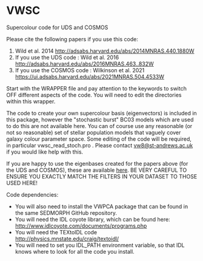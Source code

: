 # VWSC
Supercolour code for UDS and COSMOS

Please cite the following papers if you use this code:
1) Wild et al. 2014 http://adsabs.harvard.edu/abs/2014MNRAS.440.1880W
2) If you use the UDS code : Wild et al. 2016 http://adsabs.harvard.edu/abs/2016MNRAS.463..832W
3) If you use the COSMOS code : Wilkinson et al. 2021 https://ui.adsabs.harvard.edu/abs/2021MNRAS.504.4533W

Start with the WRAPPER file and pay attention to the keywords to switch OFF different aspects of the code. You will need to edit the directories within this wrapper.

The code to create your own supercolour basis (eigenvectors) is included in this package, however the "stochastic burst" BC03 models which are used to do this are not available here. You can of course use any reasonable (or not so reasonable) set of stellar population models that vaguely cover galaxy colour parameter space. Some editing of the code will be required, in particular vwsc_read_stoch.pro . Please contact vw8@st-andrews.ac.uk if you would like help with this. 

If you are happy to use the eigenbases created for the papers above (for the UDS and COSMOS), these are available [here](http://star-www.st-andrews.ac.uk/~web2vw8/downloads/index.html). BE VERY CAREFUL TO ENSURE YOU EXACTLY MATCH THE FILTERS IN YOUR DATASET TO THOSE USED HERE! 

Code dependencies:
* You will also need to install the VWPCA package that can be found in the same SEDMORPH GitHub repository.
* You will need the IDL coyote library, which can be found here: http://www.idlcoyote.com/documents/programs.php
* You will need the TEXtoIDL code http://physics.mnstate.edu/craig/textoidl/
* You will need to set you IDL_PATH environment variable, so that IDL knows where to look for all the code you install.






